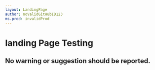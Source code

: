 ```yaml
---
layout: LandingPage
author: noValidGitHubID123
ms.prod: invalidProd
---
```


# landing Page Testing

## No warning or suggestion should be reported.
